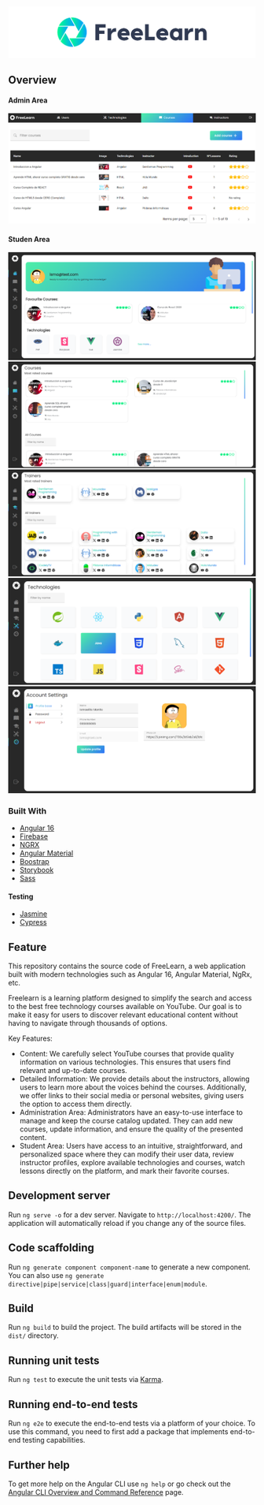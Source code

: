 ![Img](./src/assets/images/readme/banner.png)
## Overview
####  Admin Area
![Img](./src/assets/images/readme/admin-panel.png)


####  Studen Area
![Img](./src/assets/images/readme/home-students.png)
![Img](./src/assets/images/readme/course-students.png)
![Img](./src/assets/images/readme/trainers-students.png)
![Img](./src/assets/images/readme/techs-students.png)
![Img](./src/assets/images/readme/user-settings.png)








### Built With

- [Angular 16](https://angular.io)
- [Firebase](https://firebase.google.com/?gad_source=1&gclid=Cj0KCQiAn-2tBhDVARIsAGmStVmMYgAr__GPGgeXgULyV4WMea_1PCr50mCbDr7pEPzS-NRJ_Pc0vrYaAmU3EALw_wcB&gclsrc=aw.ds)
- [NGRX](https://ngrx.io/)
- [Angular Material](https://material.angular.io/)
- [Boostrap](https://getbootstrap.com/)
- [Storybook](https://storybook.js.org/)
- [Sass](https://sass-lang.com/)

####  Testing

- [Jasmine](https://jasmine.github.io/index.html)
- [Cypress](https://www.cypress.io/)


## Feature
This repository contains the source code of FreeLearn, a web application built with modern technologies such as Angular 16, Angular Material, NgRx, etc.

Freelearn is a learning platform designed to simplify the search and access to the best free technology courses available on YouTube. 
Our goal is to make it easy for users to discover relevant educational content without having to navigate through thousands of options.

Key Features:
- Content: We carefully select YouTube courses that provide quality information on various technologies. This ensures that users find relevant and up-to-date courses.
- Detailed Information: We provide details about the instructors, allowing users to learn more about the voices behind the courses. Additionally, we offer links to their social media or personal websites, giving users the option to access them directly.
- Administration Area: Administrators have an easy-to-use interface to manage and keep the course catalog updated. They can add new courses, update information, and ensure the quality of the presented content.
- Student Area: Users have access to an intuitive, straightforward, and personalized space where they can modify their user data, review instructor profiles, explore available technologies and courses, watch lessons directly on the platform, and mark their favorite courses.


## Development server

Run `ng serve -o` for a dev server. Navigate to `http://localhost:4200/`. The application will automatically reload if you change any of the source files.

## Code scaffolding

Run `ng generate component component-name` to generate a new component. You can also use `ng generate directive|pipe|service|class|guard|interface|enum|module`.

## Build

Run `ng build` to build the project. The build artifacts will be stored in the `dist/` directory.

## Running unit tests

Run `ng test` to execute the unit tests via [Karma](https://karma-runner.github.io).

## Running end-to-end tests

Run `ng e2e` to execute the end-to-end tests via a platform of your choice. To use this command, you need to first add a package that implements end-to-end testing capabilities.

## Further help

To get more help on the Angular CLI use `ng help` or go check out the [Angular CLI Overview and Command Reference](https://angular.io/cli) page.
